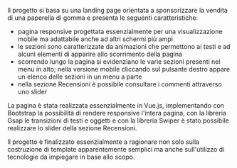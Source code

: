 Il progetto si basa su una landing page orientata a sponsorizzare la vendita di una paperella di gomma e presenta le seguenti caratteristiche:

- pagina responsive progettata essenzialmente per una visualizzazione mobile ma adattabile anche ad altri schermi più ampi
- le sezioni sono caratterizzate da animazioni che permettono ai testi e ad alcuni elementi di apparire allo scorrimento della pagina
- scorrendo lungo la pagina si evidenziano le varie sezioni presenti nel menu in alto; nella versione mobile cliccando sul pulsante destro appare un elenco delle sezioni in un menu a parte
- nella sezione Recensioni è possibile consultare i commenti attraverso uno slider

La pagina è stata realizzata essenzialmente in Vue.js, implementando con Bootstrap la possibilità di rendere responsive l'intera pagina, con la libreria Gsap le transizioni di testi e oggetti e con la libreria Swiper è stato possibile realizzare lo slider della sezione Recensioni.

Il progetto è finalizzato essenzialmente a ragionare non solo sulla costruzione di template apparentemente semplici ma anche sull'utilizzo di tecnologie da impiegare in base allo scopo.
